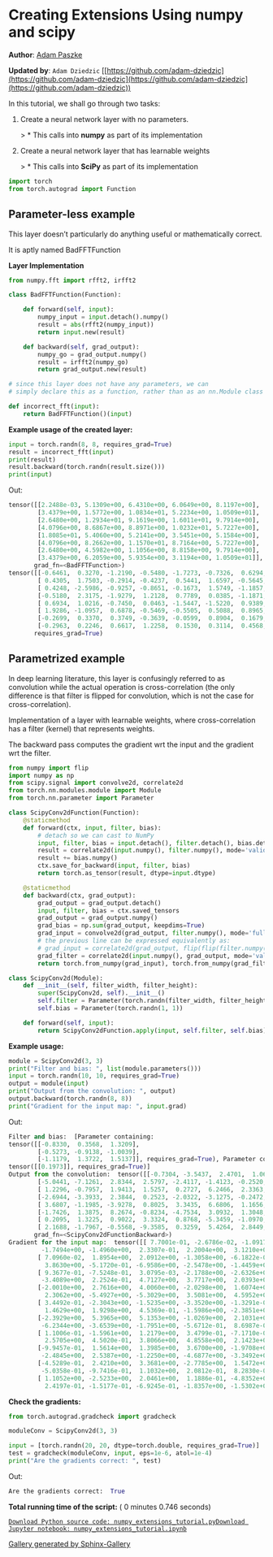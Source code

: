 

# Creating Extensions Using numpy and scipy

**Author**: [Adam Paszke](https://github.com/apaszke)

**Updated by**: `Adam Dziedzic` [[https://github.com/adam-dziedzic](https://github.com/adam-dziedzic](https://github.com/adam-dziedzic](https://github.com/adam-dziedzic))

In this tutorial, we shall go through two tasks:

1.  Create a neural network layer with no parameters.

    &gt; *   This calls into **numpy** as part of its implementation

2.  Create a neural network layer that has learnable weights

    &gt; *   This calls into **SciPy** as part of its implementation

```py
import torch
from torch.autograd import Function

```

## Parameter-less example

This layer doesn’t particularly do anything useful or mathematically correct.

It is aptly named BadFFTFunction

**Layer Implementation**

```py
from numpy.fft import rfft2, irfft2

class BadFFTFunction(Function):

    def forward(self, input):
        numpy_input = input.detach().numpy()
        result = abs(rfft2(numpy_input))
        return input.new(result)

    def backward(self, grad_output):
        numpy_go = grad_output.numpy()
        result = irfft2(numpy_go)
        return grad_output.new(result)

# since this layer does not have any parameters, we can
# simply declare this as a function, rather than as an nn.Module class

def incorrect_fft(input):
    return BadFFTFunction()(input)

```

**Example usage of the created layer:**

```py
input = torch.randn(8, 8, requires_grad=True)
result = incorrect_fft(input)
print(result)
result.backward(torch.randn(result.size()))
print(input)

```

Out:

```py
tensor([[2.2488e-03, 5.1309e+00, 6.4310e+00, 6.0649e+00, 8.1197e+00],
        [3.4379e+00, 1.5772e+00, 1.0834e+01, 5.2234e+00, 1.0509e+01],
        [2.6480e+00, 1.2934e+01, 9.1619e+00, 1.6011e+01, 9.7914e+00],
        [4.0796e+00, 8.6867e+00, 8.8971e+00, 1.0232e+01, 5.7227e+00],
        [1.8085e+01, 5.4060e+00, 5.2141e+00, 3.5451e+00, 5.1584e+00],
        [4.0796e+00, 8.2662e+00, 1.1570e+01, 8.7164e+00, 5.7227e+00],
        [2.6480e+00, 4.5982e+00, 1.1056e+00, 8.8158e+00, 9.7914e+00],
        [3.4379e+00, 6.2059e+00, 5.9354e+00, 3.1194e+00, 1.0509e+01]],
       grad_fn=<BadFFTFunction>)
tensor([[-0.6461,  0.3270, -1.2190, -0.5480, -1.7273, -0.7326,  0.6294, -0.2311],
        [ 0.4305,  1.7503, -0.2914, -0.4237,  0.5441,  1.6597, -0.5645, -0.7901],
        [ 0.4248, -2.5986, -0.9257, -0.8651, -0.1673,  1.5749, -1.1857,  1.2867],
        [-0.5180,  2.3175, -1.9279,  1.2128,  0.7789,  0.0385, -1.1871,  0.3431],
        [ 0.6934,  1.0216, -0.7450,  0.0463, -1.5447, -1.5220,  0.9389, -0.5811],
        [ 1.9286, -1.0957,  0.6878, -0.5469, -0.5505,  0.5088,  0.8965,  0.4874],
        [-0.2699,  0.3370,  0.3749, -0.3639, -0.0599,  0.8904,  0.1679, -1.8218],
        [-0.2963,  0.2246,  0.6617,  1.2258,  0.1530,  0.3114,  0.4568,  0.6181]],
       requires_grad=True)

```

## Parametrized example

In deep learning literature, this layer is confusingly referred to as convolution while the actual operation is cross-correlation (the only difference is that filter is flipped for convolution, which is not the case for cross-correlation).

Implementation of a layer with learnable weights, where cross-correlation has a filter (kernel) that represents weights.

The backward pass computes the gradient wrt the input and the gradient wrt the filter.

```py
from numpy import flip
import numpy as np
from scipy.signal import convolve2d, correlate2d
from torch.nn.modules.module import Module
from torch.nn.parameter import Parameter

class ScipyConv2dFunction(Function):
    @staticmethod
    def forward(ctx, input, filter, bias):
        # detach so we can cast to NumPy
        input, filter, bias = input.detach(), filter.detach(), bias.detach()
        result = correlate2d(input.numpy(), filter.numpy(), mode='valid')
        result += bias.numpy()
        ctx.save_for_backward(input, filter, bias)
        return torch.as_tensor(result, dtype=input.dtype)

    @staticmethod
    def backward(ctx, grad_output):
        grad_output = grad_output.detach()
        input, filter, bias = ctx.saved_tensors
        grad_output = grad_output.numpy()
        grad_bias = np.sum(grad_output, keepdims=True)
        grad_input = convolve2d(grad_output, filter.numpy(), mode='full')
        # the previous line can be expressed equivalently as:
        # grad_input = correlate2d(grad_output, flip(flip(filter.numpy(), axis=0), axis=1), mode='full')
        grad_filter = correlate2d(input.numpy(), grad_output, mode='valid')
        return torch.from_numpy(grad_input), torch.from_numpy(grad_filter).to(torch.float), torch.from_numpy(grad_bias).to(torch.float)

class ScipyConv2d(Module):
    def __init__(self, filter_width, filter_height):
        super(ScipyConv2d, self).__init__()
        self.filter = Parameter(torch.randn(filter_width, filter_height))
        self.bias = Parameter(torch.randn(1, 1))

    def forward(self, input):
        return ScipyConv2dFunction.apply(input, self.filter, self.bias)

```

**Example usage:**

```py
module = ScipyConv2d(3, 3)
print("Filter and bias: ", list(module.parameters()))
input = torch.randn(10, 10, requires_grad=True)
output = module(input)
print("Output from the convolution: ", output)
output.backward(torch.randn(8, 8))
print("Gradient for the input map: ", input.grad)

```

Out:

```py
Filter and bias:  [Parameter containing:
tensor([[-0.8330,  0.3568,  1.3209],
        [-0.5273, -0.9138, -1.0039],
        [-1.1179,  1.3722,  1.5137]], requires_grad=True), Parameter containing:
tensor([[0.1973]], requires_grad=True)]
Output from the convolution:  tensor([[-0.7304, -3.5437,  2.4701,  1.0625, -1.8347,  3.3246,  2.5547, -1.1341],
        [-5.0441, -7.1261,  2.8344,  2.5797, -2.4117, -1.4123, -0.2520, -3.1231],
        [ 1.2296, -0.7957,  1.9413,  1.5257,  0.2727,  6.2466,  2.3363,  2.1833],
        [-2.6944, -3.3933,  2.3844,  0.2523, -2.0322, -3.1275, -0.2472,  1.5382],
        [ 3.6807, -1.1985, -3.9278,  0.8025,  3.3435,  6.6806,  1.1656,  1.3711],
        [-1.7426,  1.3875,  8.2674, -0.8234, -4.7534,  3.0932,  1.3048,  2.1184],
        [ 0.2095,  1.3225,  0.9022,  3.3324,  0.8768, -5.3459, -1.0970, -4.5304],
        [ 2.1688, -1.7967, -0.5568, -9.3585,  0.3259,  5.4264,  2.8449,  6.8120]],
       grad_fn=<ScipyConv2dFunctionBackward>)
Gradient for the input map:  tensor([[ 7.7001e-01, -2.6786e-02, -1.0917e+00, -4.1148e-01,  2.2833e-01,
         -1.7494e+00, -1.4960e+00,  2.3307e-01,  2.2004e+00,  3.1210e+00],
        [ 7.0960e-02,  1.8954e+00,  2.0912e+00, -1.3058e+00, -6.1822e-02,
          3.8630e+00, -5.1720e-01, -6.9586e+00, -2.5478e+00, -1.4459e+00],
        [ 9.3677e-01, -7.5248e-01,  3.0795e-03, -2.1788e+00, -2.6326e+00,
         -3.4089e+00,  2.2524e-01,  4.7127e+00,  3.7717e+00,  2.0393e+00],
        [-2.0010e+00,  2.7616e+00,  4.0060e+00, -2.0298e+00,  1.6074e+00,
          2.3062e+00, -5.4927e+00, -5.3029e+00,  3.5081e+00,  4.5952e+00],
        [ 3.4492e-01, -2.3043e+00, -1.5235e+00, -3.3520e+00, -1.3291e-01,
          1.4629e+00,  1.9298e+00,  4.5369e-01, -1.5986e+00, -2.3851e+00],
        [-2.3929e+00,  5.3965e+00,  5.1353e+00, -1.0269e+00,  2.1031e+00,
         -6.2344e+00, -3.6539e+00, -1.7951e+00, -5.6712e-01,  8.6987e-01],
        [ 1.1006e-01, -1.5961e+00,  1.2179e+00,  3.4799e-01, -7.1710e-01,
          2.5705e+00,  4.5020e-01,  3.8066e+00,  4.8558e+00,  2.1423e+00],
        [-9.9457e-01,  1.5614e+00,  1.3985e+00,  3.6700e+00, -1.9708e+00,
         -2.4845e+00,  2.5387e+00, -1.2250e+00, -4.6877e+00, -3.3492e+00],
        [-4.5289e-01,  2.4210e+00,  3.3681e+00, -2.7785e+00,  1.5472e+00,
         -5.0358e-01, -9.7416e-01,  1.1032e+00,  2.0812e-01,  8.2830e-01],
        [ 1.1052e+00, -2.5233e+00,  2.0461e+00,  1.1886e-01, -4.8352e+00,
          2.4197e-01, -1.5177e-01, -6.9245e-01, -1.8357e+00, -1.5302e+00]])

```

**Check the gradients:**

```py
from torch.autograd.gradcheck import gradcheck

moduleConv = ScipyConv2d(3, 3)

input = [torch.randn(20, 20, dtype=torch.double, requires_grad=True)]
test = gradcheck(moduleConv, input, eps=1e-6, atol=1e-4)
print("Are the gradients correct: ", test)

```

Out:

```py
Are the gradients correct:  True

```

**Total running time of the script:** ( 0 minutes 0.746 seconds)

[`Download Python source code: numpy_extensions_tutorial.py`](../_downloads/f90300e089ec4a4b37bb662251daec65/numpy_extensions_tutorial.py)[`Download Jupyter notebook: numpy_extensions_tutorial.ipynb`](../_downloads/36e0b75bb574c654dd2e56581312013b/numpy_extensions_tutorial.ipynb)

[Gallery generated by Sphinx-Gallery](https://sphinx-gallery.readthedocs.io)

